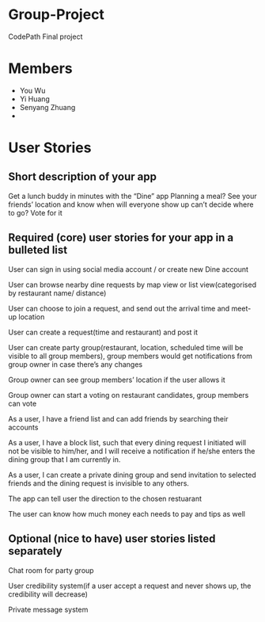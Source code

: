 # Group-Project
CodePath Final project

# Members
- You Wu
- Yi Huang
- Senyang Zhuang
- 
# User Stories

## Short description of your app
Get a lunch buddy in minutes with the “Dine” app
Planning a meal? See your friends’ location and know when will everyone show up
can’t decide where to go? Vote for it
## Required (core) user stories for your app in a bulleted list
User can sign in using social media account / or create new Dine account

User can browse nearby dine requests by map view or list view(categorised by restaurant name/ distance)

User can choose to join a request, and send out the arrival time and meet-up location

User can create a request(time and restaurant) and post it

User can create party group(restaurant, location, scheduled time will be visible to all group members), group members would get
notifications from group owner in case there’s any changes

Group owner can see group members’ location if the user allows it

Group owner can start a voting on restaurant candidates, group members can vote

As a user, I have a friend list  and can add friends by searching their accounts 

As a user, I have a block list, such that every dining request I initiated will not be visible to him/her, and I will receive a notification if he/she enters the dining group that I am currently in.

As a user, I can create a private dining group and send invitation to selected friends and the dining request is invisible to any others.  

The app can tell user the direction to the chosen restuarant

The user can know how much money each needs to pay and tips as well

## Optional (nice to have) user stories listed separately
Chat room for party group

User credibility system(if a user accept a request and never shows up, the credibility will decrease)

Private message system
